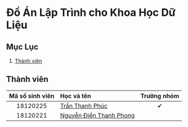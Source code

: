 # Đồ Án Lập Trình cho Khoa Học Dữ Liệu
## Mục Lục
1. [Thành viên](#Thành-viên)

## Thành viên
| Mã số sinh viên | Học và tên                                           | Trưởng nhóm |
|:---------------:|:-----------------------------------------------------|:-----------:|
|18120225         | [Trần Thanh Phúc](https://github.com/PhucThanh)      |&#10004;     |
|18120221         | [Nguyễn Điền Thanh Phong](https://github.com/sgrayk) |             |
